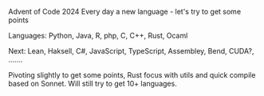 Advent of Code 2024
Every day a new language - let's try to get some points

Languages: Python, Java, R, php,  C, C++, Rust, Ocaml


Next: Lean, Haksell, C#, JavaScript, TypeScript, Assembley, Bend, CUDA?,  .......

Pivoting slightly to get some points, Rust focus with utils and quick compile based on Sonnet. Will still try to get 10+ languages. 
